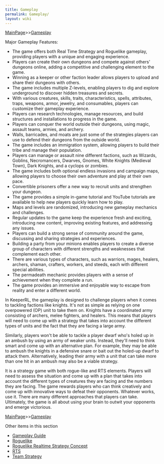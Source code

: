 ```yaml
---
title: Gameplay
permalink: Gameplay/
layout: wiki
---
```


[MainPage](/keeperrl_wiki/ "wikilink")>>[Gameplay](/keeperrl_wiki/Gameplay "wikilink")


Major Gameplay Features:

* The game offers both Real Time Strategy and Roguelike gameplay, providing players with a unique and engaging experience.
* Players can create their own dungeons and compete against others' dungeons online, adding a competitive and challenging element to the game.
* Winning as a keeper or other faction leader allows players to upload and share their dungeons with others.
* The game includes multiple Z-levels, enabling players to dig and explore underground to discover hidden treasures and secrets.
* With various creatures, skills, traits, characteristics, spells, attributes, traps, weapons, armor, jewelry, and consumables, players can customize their gameplay experience.
* Players can research technologies, manage resources, and build structures and installations to progress in the game.
* Players can conquer the world outside their dungeons, using magic, assault teams, armies, and archery.
* Walls, barricades, and moats are just some of the strategies players can use to defend their dungeons from the outside world.
* The game includes an immigration system, allowing players to build their tribe and manage their population.
* Players can manage or assault nine different factions, such as Wizards, Goblins, Necromancers, Dwarves, Gnomes, White Knights (Medieval Town), Dark Knights, and a cyclops or zombies.
* The game includes both optional endless invasions and campaign maps, allowing players to choose their own adventure and play at their own pace.
* Convertible prisoners offer a new way to recruit units and strengthen your dungeon.
* The game provides a simple in-game tutorial and YouTube tutorials are available to help new players quickly learn how to play.
* Maps and levels are randomized, introducing new gameplay mechanics and challenges.
* Regular updates to the game keep the experience fresh and exciting, introducing new content, improving existing features, and addressing any issues.
* Players can build a strong sense of community around the game, discussing and sharing strategies and experiences.
* Building a party from your minions enables players to create a diverse group of characters with different strengths and weaknesses that complement each other.
* There are various types of characters, such as warriors, mages, healers, archers, shaman, crafters, workers, and steeds, each with different special abilities.
* The permadeath mechanic provides players with a sense of achievement when they complete a run.
* The game provides an immersive and enjoyable way to escape from reality and enter a different world.

In KeeperRL, the gameplay is designed to challenge players when it comes to tackling factions like knights. It's not as simple as relying on one overpowered (OP) unit to take them on. Knights have a coordinated army consisting of archers, melee fighters, and healers. This means that players will need to come up with a strategy that takes into account the different types of units and the fact that they are facing a large army.


Similarly, players won't be able to tackle a player dwarf who's holed up in an ambush by using an army of weaker units. Instead, they'll need to think smart and come up with an alternative plan. For example, they may be able to ambush the knights in a defensive snare or bait out the holed-up dwarf to attack them. Alternatively, leading their army with a unit that can take more than one hit in an ambush may also be a viable strategy.


It is a strategy game with both rogue-like and RTS elements. Players will need to assess the situation and come up with a plan that takes into account the different types of creatures they are facing and the numbers they are facing. The game rewards players who can think creatively and come up with innovative ways to defeat their opponents. Whatever works, use it. There are many different approaches that players can take. Ultimately, the game is all about using your brain to outwit your opponents and emerge victorious.


[MainPage](/keeperrl_wiki/ "wikilink")>>[Gameplay](/keeperrl_wiki/Gameplay "wikilink")

Other items in this section
-    [Gameplay Guide](/keeperrl_wiki/Gameplay_Guide "wikilink")
-    [Roguelike](/keeperrl_wiki/Roguelike "wikilink")
-    [Roguelike Realtime Strategy Concept](/keeperrl_wiki/Roguelike_Realtime_Strategy_Concept "wikilink")
-    [RTS](/keeperrl_wiki/RTS "wikilink")
-    [Team Strategy](/keeperrl_wiki/Team_Strategy "wikilink")
